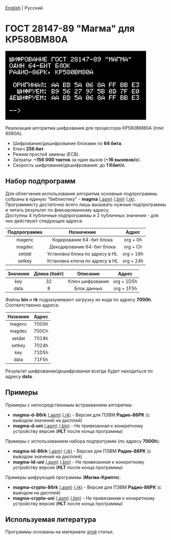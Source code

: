 [English](https://github.com/Bs0Dd/magma-8080/blob/main/README.md) | Русский

# ГОСТ 28147-89 "Магма" для КР580ВМ80А

![Title](https://raw.githubusercontent.com/Bs0Dd/magma-8080/main/86rk.png)

Реализация алгоритма шифрования для процессора КР580ВМ80А (Intel 8080A).

* Шифрование/дешифрование блоками по **64 бита**.
* Ключ **256 бит**.
* Режим простой замены (ECB).
* Затраты: **~156 000 тактов** за один вызов (**~16 вызовов/с**).
* Скорость шифрования/дешифрования: до **1 Кбит/с**.


## Набор подпрограмм

Для облегчения использования алгоритма основные подпрограммы собраны в единую "библиотеку" - **magma** [(.asm)](https://github.com/Bs0Dd/magma-8080/blob/main/magma.asm) [(.bin)](https://github.com/Bs0Dd/magma-8080/blob/main/magma.bin) [(.rk)](https://github.com/Bs0Dd/magma-8080/blob/main/magma.rk).  
Программисту достаточно всего лишь вызывать нужные подпрограммы и читать результат по фиксированному адресу.  
Доступны 4 публичные подпрограммы и 2 публичных значения - для них действуют следующие адреса:

| Подпрограмма |           Назначение           |   Адрес   |
| :----------: | :----------------------------: | :-------: |
|    magenc    |    Кодирование 64-бит блока    | org + 0h  |
|    magdec    |   Декодирование 64-бит блока   | org + Сh  |
|    setdat    | Установка блока по адресу в HL | org + 18h |
|    setkey    | Установка ключа по адресу в HL | org + 24h |

| Значение | Длина (байт) |     Описание    |   Адрес    |
| :------: | :----------: | :-------------: | :--------: |
|   key    |      32      | Ключ шифрования | org + 1D5h |
|   data   |      8       |   Блок данных   | org + 1F5h |


Файлы **bin** и **rk** подразумевают загрузку их кода по адресу **7000h**. Соответственно адреса:

| Название |  Адрес  |
| :------: | :-----: |
|  magenc  |  7000h  |
|  magdec  |  700Ch  |
|  setdat  |  7018h  |
|  setkey  |  7024h  |
|   key    |  71D5h  |
|   data   |  71F5h  |

Результат шифрования/дешифрования всегда будет находиться по адресу **data**.


## Примеры

Примеры с непосредственным встраиванием алгоритма:  
 * **magma-d-86rk** [(.asm)](https://github.com/Bs0Dd/magma-8080/blob/main/magma-d-86rk.asm) [(.rk)](https://github.com/Bs0Dd/magma-8080/blob/main/magma-d-86rk.rk) - Версия для ПЭВМ **Радио-86РК** (с выводом значений на дисплей)  
 * **magma-d-uni** [(.asm)](https://github.com/Bs0Dd/magma-8080/blob/main/magma-d-uni.asm) [(.bin)](https://github.com/Bs0Dd/magma-8080/blob/main/magma-d-uni.bin) - Не привязанная к конкретному устройству версия (**HLT** после конца программы)

Примеры с использованием набора подпрограмм (по адресу **7000h**):  
 * **magma-ld-86rk** [(.asm)](https://github.com/Bs0Dd/magma-8080/blob/main/magma-ld-86rk.asm) [(.rk)](https://github.com/Bs0Dd/magma-8080/blob/main/magma-ld-86rk.rk) - Версия для ПЭВМ **Радио-86РК** (с выводом значений на дисплей)  
 * **magma-ld-uni** [(.asm)](https://github.com/Bs0Dd/magma-8080/blob/main/magma-ld-uni.asm) [(.bin)](https://github.com/Bs0Dd/magma-8080/blob/main/magma-ld-uni.bin) - Не привязанная к конкретному устройству версия (**HLT** после конца программы)

Примеры шифрующей программы (**Магма-Крипто**):  
* **magma-crypto-86rk** [(.asm)](https://github.com/Bs0Dd/magma-8080/blob/main/magma-crypto-86rk.asm) [(.rk)](https://github.com/Bs0Dd/magma-8080/blob/main/magma-crypto-86rk.rk) - Версия для ПЭВМ **Радио-86РК** (с выводом на дисплей)  
* **magma-crypto-uni** [(.asm)](https://github.com/Bs0Dd/magma-8080/blob/main/magma-crypto-uni.asm) [(.bin)](https://github.com/Bs0Dd/magma-8080/blob/main/magma-crypto-uni.bin) - Не привязанная к конкретному устройству версия (**HLT** после конца программы)

## Используемая литература

Программы основаны на материале [этой](https://spy-soft.net/magma-encryption/) статьи.

